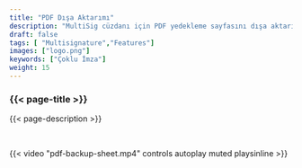 ```yaml
---
title: "PDF Dışa Aktarımı"
description: "MultiSig cüzdanı için PDF yedekleme sayfasını dışa aktarın"
draft: false
tags: [ "Multisignature","Features"]
images: ["logo.png"]
keywords: ["Çoklu İmza"]
weight: 15
---
```


### {{< page-title >}} 
{{< page-description >}} 

<br>


{{< video "pdf-backup-sheet.mp4" controls  autoplay muted playsinline >}}